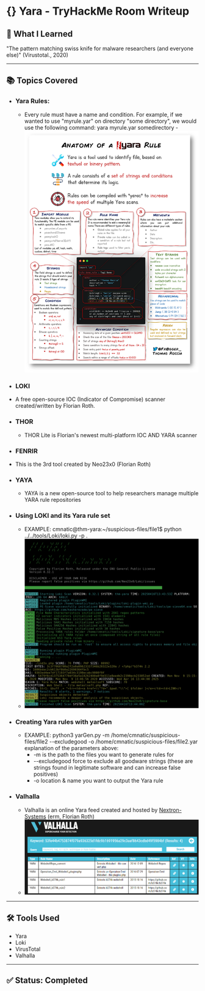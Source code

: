 # {} Yara - TryHackMe Room Writeup

## 🧠 What I Learned

"The pattern matching swiss knife for malware researchers (and everyone else)" (Virustotal., 2020)

---

## 📚 Topics Covered

- ### Yara Rules:
  - Every rule must have a name and condition. For example, if we wanted to use "myrule.yar" on directory "some directory", we would use the following command:
yara myrule.yar somedirectory
-![Yara Rules](../../images/Yara-Rules.png)

-  ### LOKI 
  - A free open-source IOC (Indicator of Compromise) scanner created/written by Florian Roth.
- ### THOR
  - THOR Lite is Florian's newest multi-platform IOC AND YARA scanner   
-  ### FENRIR
  - This is the 3rd tool created by Neo23x0 (Florian Roth)
- ### YAYA
  - YAYA is a new open-source tool to help researchers manage multiple YARA rule repositories
- ### Using LOKI and its Yara rule set
  - EXAMPLE: cmnatic@thm-yara:~/suspicious-files/file1$ python ../../tools/Loki/loki.py -p .
  - ![Loki Scan Result](../../images/Loki-Scan-Result-1.png) 
- ### Creating Yara rules with yarGen
  - EXAMPLE: python3 yarGen.py -m /home/cmnatic/suspicious-files/file2 --excludegood -o /home/cmnatic/suspicious-files/file2.yar 
      explanation of the parameters above:
      - -m is the path to the files you want to generate rules for
      - --excludegood force to exclude all goodware strings (these are strings found in legitimate software and can increase false positives)
      - -o location & name you want to output the Yara rule 

- ### Valhalla
  - Valhalla is an online Yara feed created and hosted by [Nextron-Systems](https://www.nextron-systems.com/valhalla/) (erm, Florian Roth)
  - ![Valhalla hash result](../../images/Valhalla-result.png)
    
---

## 🛠️ Tools Used

- Yara
- Loki
- VirusTotal
- Valhalla

---

## ✅ Status: Completed
